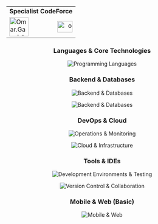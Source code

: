 <p align="center">
  <table width="100%" align="center" border="0">
    <tr>
      <td align="center" colspan="2" style="font-weight:bold;">
         Specialist CodeForce
      </td>
    </tr>
    <tr>
      <td align="left" width="50%">
        <a href="https://codeforces.com/profile/Omar.Gawdat" target="blank">
          <img src="https://raw.githubusercontent.com/rahuldkjain/github-profile-readme-generator/master/src/images/icons/Social/codeforces.svg" alt="Omar.Gawdat" height="50" width="50" />
        </a>
      </td>
      <td align="right" width="50%">
        <a href="https://www.linkedin.com/in/omar-gawdat-2635b51b0" target="blank">
          <img src="https://raw.githubusercontent.com/rahuldkjain/github-profile-readme-generator/master/src/images/icons/Social/linked-in-alt.svg" alt="omar-gawdat" height="30" width="40" />
        </a>
      </td>
    </tr>
  </table>
</p>

<h3 align="center">Languages & Core Technologies</h3>
<p align="center">
  <img src="https://skillicons.dev/icons?i=python,java,cpp,bash,dart" alt="Programming Languages" />
</p>

<h3 align="center">Backend & Databases</h3>
<p align="center">
  <img src="https://skillicons.dev/icons?i=django,flask,fastapi,spring" alt="Backend & Databases" />
</p>
<p align="center">
  <img src="https://skillicons.dev/icons?i=mysql,postgres" alt="Backend & Databases" />
</p>

<h3 align="center">DevOps & Cloud</h3>
<p align="center">
  <img src="https://skillicons.dev/icons?i=nginx,linux,githubactions,sentry" alt="Operations & Monitoring" />
</p>
<p align="center">
  <img src="https://skillicons.dev/icons?i=aws,docker,terraform" alt="Cloud & Infrastructure" />
</p>


<h3 align="center">Tools & IDEs</h3>
<p align="center">
  <img src="https://skillicons.dev/icons?i=vscode,pycharm,postman,vim" alt="Development Environments & Testing" />
</p>
<p align="center">
  <img src="https://skillicons.dev/icons?i=git,github,notion" alt="Version Control & Collaboration" />
</p>

<h3 align="center">Mobile & Web (Basic)</h3>
<p align="center">
  <img src="https://skillicons.dev/icons?i=flutter,androidstudio,html,css,js" alt="Mobile & Web" />
</p>
